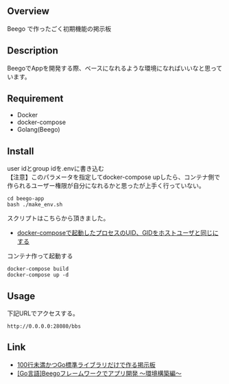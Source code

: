 ## Overview

Beego で作ったごく初期機能の掲示板

## Description

BeegoでAppを開発する際、ベースになれるような環境になればいいなと思っています。

## Requirement

- Docker
- docker-compose
- Golang(Beego)

## Install

user idとgroup idを.envに書き込む  
【注意】このパラメータを指定してdocker-compose upしたら、コンテナ側で作られるユーザー権限が自分になれるかと思ったが上手く行っていない。  

    cd beego-app
    bash ./make_env.sh

スクリプトはこちらから頂きました。  
- [docker-composeで起動したプロセスのUID、GIDをホストユーザと同じにする](https://qiita.com/shun_xx/items/5608e553a16d94afacd2)

コンテナ作って起動する

    docker-compose build
    docker-compose up -d

## Usage

下記URLでアクセスする。

    http://0.0.0.0:28080/bbs

## Link

- [100行未満かつGo標準ライブラリだけで作る掲示板](https://news.mynavi.jp/techplus/article/gogogo-9/)
- [[Go言語]Beegoフレームワークでアプリ開発 ～環境構築編～](https://selfnote.work/20191001/programming/golang-beego-environment/)

